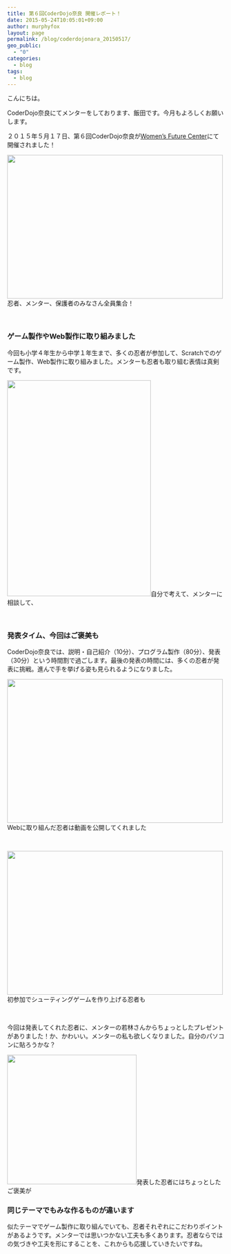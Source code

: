 ```yaml
---
title: 第６回CoderDojo奈良 開催レポート！
date: 2015-05-24T10:05:01+09:00
author: murphyfox
layout: page
permalink: /blog/coderdojonara_20150517/
geo_public:
  - "0"
categories:
  - blog
tags:
  - blog
---
```

こんにちは。
  
CoderDojo奈良にてメンターをしております、飯田です。今月もよろしくお願いします。

２０１５年５月１７日、第６回CoderDojo奈良が[Women’s Future Center](http://wfc-wa.com/)にて開催されました！

<img src="/assets/images/2015/05/016-p5175309.jpg" alt="" width="500" height="333" />忍者、メンター、保護者のみなさん全員集合！ 

&nbsp;

<h3>
  ゲーム製作やWeb製作に取り組みました
</h3>

今回も小学４年生から中学１年生まで、多くの忍者が参加して、Scratchでのゲーム製作、Web製作に取り組みました。メンターも忍者も取り組む表情は真剣です。

<img src="/assets/images/2015/05/005-p5175270.jpg" alt="" width="333" height="500" />自分で考えて、メンターに相談して、 

&nbsp;

<h3>
  発表タイム、今回はご褒美も
</h3>

CoderDojo奈良では、説明・自己紹介（10分）、プログラム製作（80分）、発表（30分）という時間割で過ごします。最後の発表の時間には、多くの忍者が発表に挑戦。進んで手を挙げる姿も見られるようになりました。

<img src="/assets/images/2015/05/009-p5175277.jpg" alt="" width="500" height="333" />Webに取り組んだ忍者は動画を公開してくれました 

&nbsp;

<img src="/assets/images/2015/05/012-p5175290.jpg" alt="" width="500" height="333" />初参加でシューティングゲームを作り上げる忍者も 

&nbsp;

今回は発表してくれた忍者に、メンターの若林さんからちょっとしたプレゼントがありました！か、かわいい。メンターの私も欲しくなりました。自分のパソコンに貼ろうかな？

<img src="/assets/images/2015/05/20150517_dojo.jpg" alt="" width="300" height="300" />発表した忍者にはちょっとしたご褒美が 

<h3>
  同じテーマでもみな作るものが違います
</h3>

似たテーマでゲーム製作に取り組んでいても、忍者それぞれにこだわりポイントがあるようです。メンターでは思いつかない工夫も多くあります。忍者ならではの気づきや工夫を形にすることを、これからも応援していきたいですね。